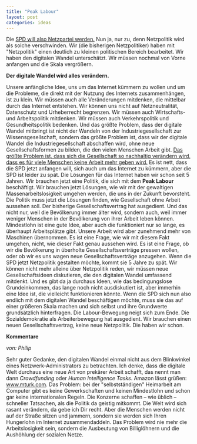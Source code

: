```yaml
---
title: "Peak Labour"
layout: post
categories: ideas
---
```

Die <a href="http://www.spiegel.de/politik/deutschland/spd-will-zur-obersten-digital-partei-werden-a-950604.html">SPD will also Netzpartei werden.</a> Nun ja, nur zu, denn Netzpolitik wird als solche verschwinden. Wir (die bisherigen Netzpolitiker) haben mit "Netzpolitik" einen deutlich zu kleinen politischen Bereich bearbeitet. Wir haben den digitalen Wandel unterschätzt. Wir müssen nochmal von Vorne anfangen und die Skala vergrößern.

__Der digitale Wandel wird alles verändern.__

Unsere anfängliche Idee, uns um das Internet kümmern zu wollen und um die Probleme, die direkt mit der Nutzung des Internets zusammenhängen, ist zu klein. Wir müssen auch alle Veränderungen mitdenken, die mittelbar durch das Internet entstehen. Wir können uns nicht auf Netzneutralität, Datenschutz und Urheberrecht begrenzen. Wir müssen auch Wirtschafts- und Arbeitspolitik mitdenken. Wir müssen auch Verkehrspolitik und Gesundheitspolitik bedenken. Und das größte Problem, dass der digitale Wandel mitbringt ist nicht der Wandeln von der Industriegesellschaft zur Wissensgesellschaft, sondern das größte Problem ist, dass wir der digitale Wandel die Industriegesellschaft abschaffen wird, ohne neue Gesellschaftsformen zu bilden, die den vielen Menschen Arbeit gibt. <a href="https://netzpolitik.org/2013/rezension-arbeitsfrei-eine-entdeckungsreise-zu-den-maschinen-die-uns-ersetzen-werden/">Das größte Problem ist, dass sich die Gesellschaft so nachhaltig verändern wird, dass es für viele Menschen keine Arbeit mehr geben wird.</a>
Es ist nett, dass die SPD jetzt anfangen will, sich auch um das Internet zu kümmern, aber die SPD ist leider zu spät. Die Lösungen für das Internet haben wir schon seit 5 Jahren. Wir brauchen jetzt eine Politik, die sich mit dem <b>Peak Labour</b> beschäftigt. Wir brauchen jetzt Lösungen, wie wir mit der gewaltigen Massenarbeitslosigkeit umgehen werden, die uns in der Zukunft bevorsteht. Die Politik muss jetzt die Lösungen finden, wie Gesellschaft ohne Arbeit aussehen soll.
Der bisherige Gesellschaftsvertrag hat ausgedient. Und das nicht nur, weil die Bevölkerung immer älter wird, sondern auch, weil immer weniger Menschen in der Bevölkerung von ihrer Arbeit leben können. Mindestlohn ist eine gute Idee, aber auch die funktioniert nur so lange, es überhaupt Arbeitsplätze gibt. Unsere Arbeit wird aber zunehmend mehr von Maschinen übernommen.
Es ist eine Frage, wie wir mit diesem Fakt umgehen, nicht, wie dieser Fakt genau aussehen wird.
Es ist eine Frage, ob wir die Bevölkerung in überholte Gesellschaftsverträge pressen wollen, oder ob wir es uns wagen neue Gesellschaftsverträge anzugehen.
Wenn die SPD jetzt Netzpolitik gestalten möchte, kommt sie 5 Jahre zu spät. Wir können nicht mehr alleine über Netzpolitik reden, wir müssen neue Gesellschaftsideen diskutieren, die den digitalen Wandel umfassend mitdenkt.
Und es gibt da ja durchaus Ideen, wie das bedingungslose Grundeinkommen, das lange noch nicht ausdiskutiert ist, aber immerhin eine Idee ist, die vielleicht funktionieren könnte.
Wenn die SPD sich nun also endlich mit dem digitalen Wandel beschäftigen möchte, muss sie das auf einer größeren Skala machen und sich selbst und ihre Grundwerte grundsätzlich hinterfragen. Die Labour-Bewegung neigt sich zum Ende. Die Sozialdemokratie als Arbeiterbewegung hat ausgedient. Wir brauchen einen neuen Gesellschaftsvertrag, keine neue Netzpolitik. Die haben wir schon.
		

__Kommentare__
			
_von: Philip_
			
Sehr guter Gedanke, den digitalen Wandel einmal nicht aus dem Blinkwinkel eines Netzwerk-Administrators zu betrachten. Ich denke, dass die digitale Welt durchaus eine neue Art von prekärer Arbeit schafft, das nennt man dann <em>Crowdfunding</em> oder <em>Human Intelligence Tasks</em>. Amazon lässt grüßen: www.mturk.com. Das Problem: bei der "selbstständigen" Heimarbeit am Computer gibt es keine Gewerkschaften und keinen Mindestlohn und schon gar keine internationalen Regeln. Die Konzerne schaffen – wie üblich – schneller Tatsachen, als die Politik da geistig mitkommt. Die Welt wird sich rasant verändern, da gebe ich Dir recht. Aber die Menschen werden nicht auf der Straße sitzen und jammern, sondern sie werden sich Ihren Hungerlohn im Internet zusammendaddeln. Das Problem wird nie mehr die Arbeitslosigkeit sein, sondern die Ausbeutung von Billiglöhnern und die Aushöhlung der sozialen Netze.

